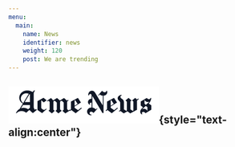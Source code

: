 ```yaml
---
menu:
  main:
    name: News
    identifier: news
    weight: 120
    post: We are trending
---
```


![News](news.png){style="text-align:center"}
--------------------------------------------
